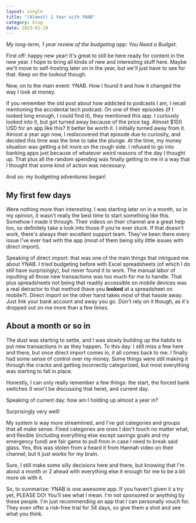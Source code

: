 ```yaml
---
layout: single
title: "(Almost) 1 Year with YNAB"
category: blog
date: 2023-01-10
---
```


*My long-term, 1 year review of the budgeting app: You Need a Budget.*

First off: happy new year! It's great to still be here ready for content in the new year. I hope to bring all kinds of new and interesting stuff here. Maybe we'll move to self-hosting later on in the year, but we'll just have to see for that. Keep on the lookout though.

Now, on to the main event: YNAB. How I found it and how it changed the way I look at money.

If you remember the old post about how addicted to podcasts I am, I recall mentioning the accidental tech podcast. On one of their episodes (if I looked long enough, I could find it), they mentioned this app. I curiously looked into it, but got turned away because of the price tag. Almost $100 USD for an app like this? It better be worth it. I initially turned away from it. Almost a year ago now, I rediscovered that episode due to curiosity, and decided this time was the time to take the plunge. At the time, my money situation was getting a bit more on the rough side. I refused to go into banking apps just because of whatever weird reasons of the day I thought up. That plus all the random spending was finally getting to me in a way that I thought that some kind of action was necessary.

And so: my budgeting adventures began!

## My first few days

Were nothing more than interesting. I was starting later on in a month, so in my opinion, it wasn't really the best time to start something like this. Somehow I made it through. Their videos on their channel are a great help too, so definitely take a look into those if you're ever stuck. If that doesn't work, there's always their excellent support team. They've been there every issue I've ever had with the app (most of them being silly little issues with direct import).

Speaking of direct import: that was one of the main things that intrigued me about YNAB. I tried budgeting before with Excel spreadsheets (of which I do still have surprisingly), but never found it to work. The manual labor of inputting all those new transactions was too much for me to handle. That plus spreadsheets not being that readily accessible on mobile devices was a real detractor to that method (have you **looked** at a spreadsheet on mobile?). Direct import on the other hand takes most of that hassle away. Just link your bank account and away you go. Don't rely on it though, as it's dropped out on me more than a few times.

## About a month or so in

The dust was starting to settle, and I was slowly building up the habits to put new transactions in as they happen. To this day: I still miss a few here and there, but once direct import comes in, it all comes back to me. I finally had some sense of control over my money. Some things were still making it through the cracks and getting incorrectly categorized, but most everything was starting to fall in place.

Honestly, I can only really remember a few things: the start, the forced bank switches (I won't be discussing that here), and current day.


Speaking of current day: how am I holding up almost a year in?

Surprisingly very well!

My system is way more streamlined, and I've got categories and groups that all make sense. Fixed categories are ones I don't touch no matter what, and flexible (including everything else except savings goals and my emergency fund) are fair game to pull from in case I need to break said glass. Yes, this was stolen from a heard it from Hannah video on their channel, but it just *works* for my brain.

Sure, I still make some silly decisions here and there, but knowing that I'm about a month or 2 ahead with everything else it enough for me to be a bit more ok with it.

So, to summarize: YNAB is one awesome app. If you haven't given it a try yet, PLEASE DO! You'll see what I mean. I'm not sponsored or anything by these people. I'm just recommending an app that I can personally vouch for. They even offer a risk-free trial for 34 days, so give them a shot and see what you think.
